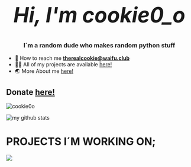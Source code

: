  # _<h1 align="center">Hi, I'm cookie0_o</h1>_
<h3 align="center">I´m a random dude who makes random python stuff</h3>

- 📧 How to reach me **therealcookie@waifu.club**   
- 👨‍💻 All of my projects are available [here!](https://github.com/cookie0o?tab=repositories)   
- 🌏 More About me [here!](http://cookie0o.ml)  

## **Donate** [**here!**](.github/FUNDING.md)   

<p align="left"> <img src="https://komarev.com/ghpvc/?username=cookie0o&label=Profile%20views&color=ff69b4&style=flat" alt="cookie0o"/> </p>
<picture>
  <source media="(prefers-color-scheme: dark)" srcset="https://github-readme-stats.vercel.app/api?username=cookie0o&show_icons=true&theme=radical">
  <source media="(prefers-color-scheme: light)" srcset="">
  <img alt="my github stats">
</picture>

# **PROJECTS I´M WORKING ON;**   
![](https://hit.yhype.me/github/profile?user_id=81589649)   

